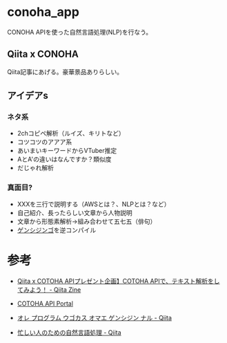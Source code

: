# conoha_app

CONOHA APIを使った自然言語処理(NLP)を行なう。

## Qiita x CONOHA

Qiita記事にあげる。豪華景品ありらしい。

## アイデアs

### ネタ系

- 2chコピペ解析（ルイズ、キリトなど）
- コツコツのアアア系
- あいまいキーワードからVTuber推定
- AとA'の違いはなんですか？類似度
- だじゃれ解析

### 真面目?

- XXXを三行で説明する（AWSとは？、NLPとは？など）
- 自己紹介、長ったらしい文章から人物説明
- 文章から形態素解析→組み合わせて五七五（俳句）
- [ゲンシジンゴ](https://qiita.com/Harusugi/items/f499e8707b36d0f570c4)を逆コンパイル

# 参考

- [Qiita x COTOHA APIプレゼント企画】COTOHA APIで、テキスト解析をしてみよう！ - Qiita Zine](https://zine.qiita.com/event/collaboration-cotoha-api/?utm_source=qiita&utm_medium=article_banner)

- [COTOHA API Portal](https://api.ce-cotoha.com)

- [オレ プログラム ウゴカス オマエ ゲンシジン ナル - Qiita](https://qiita.com/Harusugi/items/f499e8707b36d0f570c4)

- [忙しい人のための自然言語処理 - Qiita](https://qiita.com/honehoney/items/40710652f5ac5be6f5a7)
